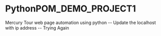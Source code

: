 # PythonPOM_DEMO_PROJECT1

Mercury Tour web page automation using python
-- Update the localhost with ip address 
-- Trying Again

